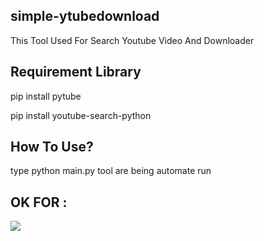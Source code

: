 <h2 align="left"> simple-ytubedownload </h2>
<p> This Tool Used For Search Youtube Video And Downloader</p>

<h2 align="left"> Requirement Library </h2>
<p> pip install pytube </p>
<p> pip install youtube-search-python </p>

<h2 align="left"> How To Use? </h2>
<p> type python main.py tool are being automate run </p>

<h2 align="left"> OK FOR : </h2>

<img src="https://img.shields.io/badge/GNU%20Bash-4EAA25?style=for-the-badge&logo=GNU%20Bash&logoColor=white" />
